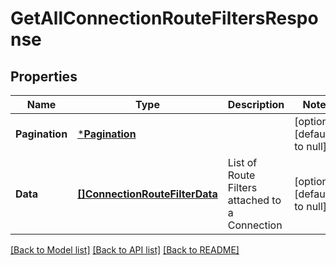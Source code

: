 # GetAllConnectionRouteFiltersResponse

## Properties
Name | Type | Description | Notes
------------ | ------------- | ------------- | -------------
**Pagination** | [***Pagination**](Pagination.md) |  | [optional] [default to null]
**Data** | [**[]ConnectionRouteFilterData**](ConnectionRouteFilterData.md) | List of Route Filters attached to a Connection | [optional] [default to null]

[[Back to Model list]](../README.md#documentation-for-models) [[Back to API list]](../README.md#documentation-for-api-endpoints) [[Back to README]](../README.md)

